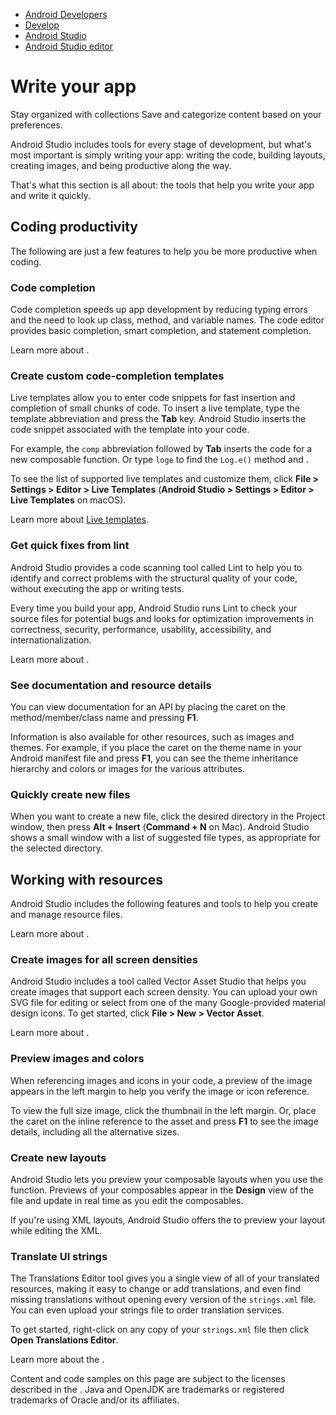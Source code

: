 -   [Android Developers](https://developer.android.com/)
-   [Develop](https://developer.android.com/develop)
-   [Android Studio](https://developer.android.com/studio)
-   [Android Studio editor](https://developer.android.com/studio/intro)

# Write your app

Stay organized with collections Save and categorize content based on your preferences.

Android Studio includes tools for every stage of development, but what's most important is simply writing your app: writing the code, building layouts, creating images, and being productive along the way.

That's what this section is all about: the tools that help you write your app and write it quickly.

## Coding productivity

The following are just a few features to help you be more productive when coding.

### Code completion

Code completion speeds up app development by reducing typing errors and the need to look up class, method, and variable names. The code editor provides basic completion, smart completion, and statement completion.

Learn more about .

### Create custom code-completion templates

Live templates allow you to enter code snippets for fast insertion and completion of small chunks of code. To insert a live template, type the template abbreviation and press the **Tab** key. Android Studio inserts the code snippet associated with the template into your code.

For example, the `comp` abbreviation followed by **Tab** inserts the code for a new composable function. Or type `loge` to find the `Log.e()` method and .

To see the list of supported live templates and customize them, click **File > Settings > Editor > Live Templates** (**Android Studio > Settings > Editor > Live Templates** on macOS).

Learn more about [Live templates](https://medium.com/google-developers/writing-more-code-by-writing-less-code-with-android-studio-live-templates-244f648d17c7#.h1jn0hq31).

### Get quick fixes from lint

Android Studio provides a code scanning tool called Lint to help you to identify and correct problems with the structural quality of your code, without executing the app or writing tests.

Every time you build your app, Android Studio runs Lint to check your source files for potential bugs and looks for optimization improvements in correctness, security, performance, usability, accessibility, and internationalization.

Learn more about .

### See documentation and resource details

You can view documentation for an API by placing the caret on the method/member/class name and pressing **F1**.

Information is also available for other resources, such as images and themes. For example, if you place the caret on the theme name in your Android manifest file and press **F1**, you can see the theme inheritance hierarchy and colors or images for the various attributes.

### Quickly create new files

When you want to create a new file, click the desired directory in the Project window, then press **Alt + Insert** (**Command + N** on Mac). Android Studio shows a small window with a list of suggested file types, as appropriate for the selected directory.

## Working with resources

Android Studio includes the following features and tools to help you create and manage resource files.

Learn more about .

### Create images for all screen densities

Android Studio includes a tool called Vector Asset Studio that helps you create images that support each screen density. You can upload your own SVG file for editing or select from one of the many Google-provided material design icons. To get started, click **File > New > Vector Asset**.

Learn more about .

### Preview images and colors

When referencing images and icons in your code, a preview of the image appears in the left margin to help you verify the image or icon reference.

To view the full size image, click the thumbnail in the left margin. Or, place the caret on the inline reference to the asset and press **F1** to see the image details, including all the alternative sizes.

### Create new layouts

Android Studio lets you preview your composable layouts when you use the  function. Previews of your composables appear in the **Design** view of the file and update in real time as you edit the composables.

If you're using XML layouts, Android Studio offers the  to preview your layout while editing the XML.

### Translate UI strings

The Translations Editor tool gives you a single view of all of your translated resources, making it easy to change or add translations, and even find missing translations without opening every version of the `strings.xml` file. You can even upload your strings file to order translation services.

To get started, right-click on any copy of your `strings.xml` file then click **Open Translations Editor**.

Learn more about the .

Content and code samples on this page are subject to the licenses described in the . Java and OpenJDK are trademarks or registered trademarks of Oracle and/or its affiliates.